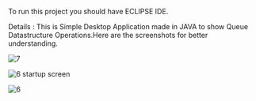 To run this project you should have ECLIPSE IDE.

Details : This is Simple Desktop Application made in JAVA to show Queue Datastructure Operations.Here are the screenshots for better understanding.

![7](https://cloud.githubusercontent.com/assets/14818804/21521089/9b85fc9e-cd1f-11e6-9c47-e414d4be3057.jpg)








![6 startup screen](https://cloud.githubusercontent.com/assets/14818804/21521085/93f03e0e-cd1f-11e6-9766-52c3b067d9f0.jpg)








![6](https://cloud.githubusercontent.com/assets/14818804/21521088/969340d4-cd1f-11e6-91cc-ccaf0b640004.jpg)
